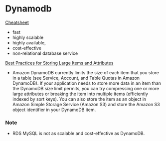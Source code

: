 # Dynamodb

[Cheatsheet](https://tutorialsdojo.com/amazon-dynamodb/?src=udemy#core-components)

- fast
- highly scalable
- highly available, 
- cost-effective 
- non-relational database service

[Best Practices for Storing Large Items and Attributes](https://docs.aws.amazon.com/amazondynamodb/latest/developerguide/bp-use-s3-too.html)

- Amazon DynamoDB currently limits the size of each item that you store in a table (see Service, Account, and Table Quotas in Amazon DynamoDB). If your application needs to store more data in an item than the DynamoDB size limit permits, you can try compressing one or more large attributes or breaking the item into multiple items (efficiently indexed by sort keys). You can also store the item as an object in Amazon Simple Storage Service (Amazon S3) and store the Amazon S3 object identifier in your DynamoDB item.


### Note

- RDS MySQL is not as scalable and cost-effective as DynamoDB.